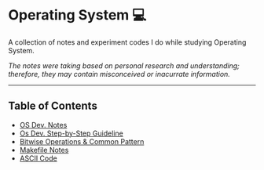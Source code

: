 # Operating System :computer:
A collection of notes and experiment codes I do while studying Operating System.

*The notes were taking based on personal research and understanding; therefore, they may contain misconceived or inacurrate information.*

---
## Table of Contents
- [OS Dev. Notes](./guides/OS-DEV-NOTES.md)
- [Os Dev. Step-by-Step Guideline](./guides/GUIDELINE.md)
- [Bitwise Operations & Common Pattern](./guides/BITWISE.md)
- [Makefile Notes](./guides/Makefile)
- [ASCII Code](./guides/ASCIICODE.md)